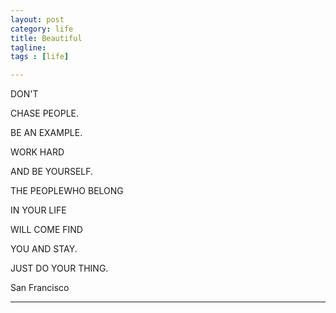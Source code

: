 ```yaml
---
layout: post
category: life
title: Beautiful
tagline: 
tags : [life]

---
```

DON'T

CHASE PEOPLE.

BE AN EXAMPLE.

WORK HARD

AND BE YOURSELF.

THE PEOPLEWHO BELONG

IN YOUR LIFE

WILL COME FIND

YOU AND STAY.

JUST DO YOUR THING.


San Francisco

---

















